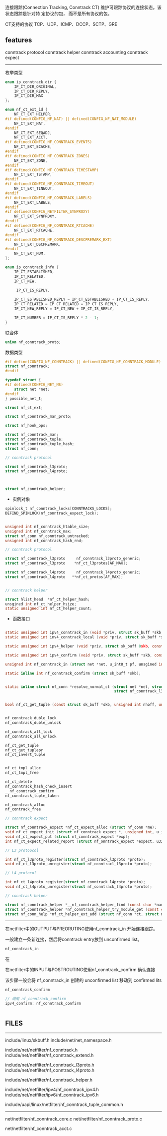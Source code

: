 连接跟踪(Connection Tracking, Conntrack CT)  维护可跟踪协议的连接状态。该状态跟踪是针对特
定协议的包， 而不是所有协议的包。

CT支持的协议 TCP、UDP、ICMP、DCCP、SCTP、GRE





features
----------------------------------

conntrack protocol
conntrack helper
conntrack accounting
conntrack expect






--------------------------------------------------------------------------------


枚举类型

```c
enum ip_conntrack_dir {
    IP_CT_DIR_ORIGINAL,
    IP_CT_DIR_REPLY,
    IP_CT_DIR_MAX
};

enum nf_ct_ext_id {
    NF_CT_EXT_HELPER,
#if defined(CONFIG_NF_NAT) || defined(CONFIG_NF_NAT_MODULE)
    NF_CT_EXT_NAT,
#endif
    NF_CT_EXT_SEQADJ,
    NF_CT_EXT_ACCT,
#if defined(CONFIG_NF_CONNTRACK_EVENTS)
    NF_CT_EXT_ECACHE,
#endif
#if defined(CONFIG_NF_CONNTRACK_ZONES)
    NF_CT_EXT_ZONE,
#endif
#if defined(CONFIG_NF_CONNTRACK_TIMESTAMP)
    NF_CT_EXT_TSTAMP,
#endif
#if defined(CONFIG_NF_CONNTRACK_TIMEOUT)
    NF_CT_EXT_TINEOUT,
#endif
#if defined(CONFIG_NF_CONNTRACK_LABELS)
    NF_CT_EXT_LABELS,
#endif
#if defined(CONFIG_NETFILTER_SYNPROXY)
    NF_CT_EXT_SYNPROXY,
#endif
#if defined(CONFIG_NF_CONNTRACK_RTCACHE)
    NF_CT_EXT_RTCACHE,
#endif
#if defined(CONFIG_NF_CONNTRACK_DESCPREMARK_EXT)
    NF_CT_EXT_DSCPREMARK,
#endif
    NF_CT_EXT_NUM,
};

enum ip_conntrack_info {
    IP_CT_ESTABLISHED,
    IP_CT_RELATED,
    IP_CT_NEW,
    
     IP_CT_IS_REPLY,

    IP_CT_ESTABLISHED_REPLY = IP_CT_ESTABLISHED + IP_CT_IS_REPLY,
    IP_CT_RELATED = IP_CT_RELATED = IP_CT_IS_REPLY,
    IP_CT_NEW_REPLY = IP_CT_NEW + IP_CT_IS_REPLY,

    IP_CT_NUMBER = IP_CT_IS_REPLY * 2 - 1;
}

```

联合体

```c
union nf_conntrack_proto;

```

数据类型

```c
#if define(CONFIG_NF_CONNTRACK) || defined(CONFIG_NF_CONNTRACK_MODULE)
struct nf_conntrack;
#endif

typedef struct {
#if defined(CONFIG_NET_NS)
    struct net *net;
#endif
} possible_net_t;

struct nf_ct_ext;

struct nf_conntrack_man_proto;

struct nf_hook_ops;

struct nf_conntrack_man;
struct nf_conntrack_tuple;
struct nf_conntrack_tuple_hash;
struct nf_conn;

// conntrack protocol

struct nf_conntrack_l3proto;
struct nf_conntrack_l4proto;



struct nf_conntrack_helper;
```




* 实例对象

```c
spinlock_t nf_conntrack_locks[CONNTRACKS_LOCKS];
DEFIND_SPINLOCK(nf_conntrack_expect_lock);


unsigned int nf_conntrack_htable_size;
unsigned int nf_conntrack_max;
struct nf_conn nf_conntrack_untracked;
unsigned int nf_conntrack_hash_rnd;

// conntrack protocol

struct nf_conntrack_l3proto     nf_conntrack_l3proto_generic;
struct nf_conntrack_l3proto    *nf_ct_l3protos[AF_MAX];

struct nf_conntrack_l4proto     nf_conntrack_l4proto_generic;
struct nf_conntrack_l4proto   **nf_ct_protos[AF_MAX];


// conntrack helper

struct hlist_head  *nf_ct_helper_hash;
unsgined int nf_ct_helper_hsize;
static unsigned int nf_ct_helper_count;


```


* 函数接口


```c

static unsigned int ipv4_conntrack_in (void *priv, struct sk_buff *skb,  const struct nf_hook_state *state);
static unsigned int inv4_conntrack_local (void *priv, struct sk_buff *skb, const struct nf_hook_state *state);

static unsigned int ipv4_helper (void *priv, struct sk_buff 8skb, const struct nf_hook_state *state);

static unsigned int ipv4_confirm (void *priv, struct sk_buff *skb, const strict nf_hook_state *state);

```


```c
unsigned int nf_conntrack_in (struct net *net, u_int8_t pf, unsgined int hooknum, struct sk_buff *skb);

static inline int nf_conntrack_confirm (struct sk_buff *skb);


static inline struct nf_conn *resolve_normal_ct (struct net *net, struct nf_conn *tmpl, struct sk_buff *skb, unssigned int dataoff, u_int16_t l3num, u_int8_t protonum, 
                                                 struct nf_conntrack_l3proto *l3proto, struct nf_conntrack_l4proto *l4proto, int *set_reply, enum ip_conntrack_info ctinfo);


bool nf_ct_get_tuple (const struct sk_buff *skb, unsigned int nhoff, unsigned int dataoff, u_int16_t l3num, u_int8_t protonum, struct net *net, struct nf_conntrack_l3proto *l3proto, struct nf_conntrack_l4proto *l4proto);


nf_conntrack_duble_lock
nf_conntrack_duble_unlock

nf_conntrack_all_lock
nf_conntrack_all_unlock

nf_ct_get_tuple
nf_ct_get_tuplepr
nf_ct_invert_tuple


nf_ct_tmpl_alloc
nf_ct_tmpl_free

nf_ct_delete
nf_conntrack_hash_check_insert
__nf_conntrack_confirm
nf_conntrack_tuple_taken

nf_conntrack_alloc
nf_contrack_free

// conntrack expect

struct nf_conntrack_expect *nf_ct_expect_alloc (struct nf_conn *me);
void nf_ct_expect_init (struct nf_conntrack_expect *, unsigned int, u_int8_t, const union nf_inet_addr *, const union nf_inet_addr *, u_int8_t, const _be16 *, const _be16 *);
void nf_ct_expect_put (struct nf_conntrack_expect *exp);
int nf_ct_expect_related_report (struct nf_onntrack_expect *expect, u32 portid, int report);

// L3 protoocol

int nf_ct_l3proto_register(struct nf_conntrack_l3proto *proto);
void nf_ct_l3proto_unregister(struct nf_conntracl_l3proto *proto);

// L4 protocol

int nf_ct_l4proto_register(struct nf_conntrack_l4proto *proto);
void nf_ct_l4proto_unregister(struct nf_conntrack_l4proto *proto);

// conntrack helper

struct nf_conntrack_helper *__nf_conntrack_helper_find (const char *name, u16 l3num, u8 protonum);
struct nf_conntrack_helper *nf_conntrack_helper_try_module_get (const char *name, u16 l3num, u8 protonum);
struct nf_conn_help *nf_ct_helper_ext_add (struct nf_conn *ct, struct nf_conntrack_helper *helper, gfp_t gfp);
```








--------------------------------------------------------------------------------


在netfilter中的OUTPUT与PREORUTING使用nf_conntrack_in 开始连接跟踪。

一般建立一条新连接，然后将conntrack entry放到 unconfirmed list。


```c
nf_conntrack_in
```

在

在netfilter中的INPUT与POSTROUTING使用nf_conntrack_confirm 确认连接

该步骤一般会将 nf_conntrack_in 创建的 unconfirmed list 移动到 confirmed lits

```c
nf_conntrack_confirm
```



```c
// 调用 nf_conntrack_confirm
ipv4_confirm: nf_conntrack_confirm
```

```c

```



## FILES

------------------------------------------------------------------

include/linux/skbuff.h
include/net/net_namespace.h

include/net/netfilter/nf_conntrack.h
include/net/netfilter/nf_conntrack_extend.h

include/net/netfilter/nf_conntrack_l3proto.h
include/net/netfilter/nf_conntrack_l4proto.h


include/net/netfilter/nf_conntrack_helper.h

include/net/netfilter/ipv4/nf_conntrack_ipv4.h
include/net/netfilter/ipv6/nf_conntrack_ipv6.h

include/uapi/linux/netfilter/nf_conntrack_tuple_common.h

-------------------------------------------------------------------------------

net/netfilter/nf_conntrack_core.c
net/netfilter/nf_conntrack_proto.c


net/netfilter/nf_conntrack_acct.c
